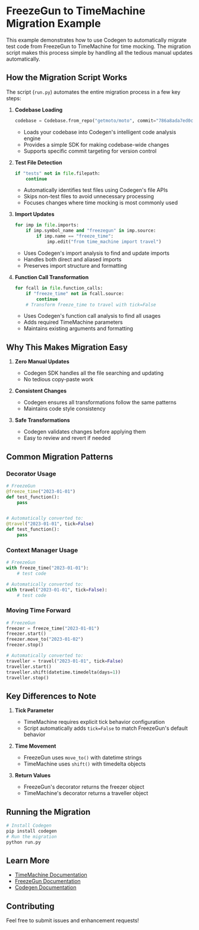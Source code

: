 # FreezeGun to TimeMachine Migration Example

This example demonstrates how to use Codegen to automatically migrate test code from FreezeGun to TimeMachine for time mocking. The migration script makes this process simple by handling all the tedious manual updates automatically.

## How the Migration Script Works

The script (`run.py`) automates the entire migration process in a few key steps:

1. **Codebase Loading**

   ```python
   codebase = Codebase.from_repo("getmoto/moto", commit="786a8ada7ed0c7f9d8b04d49f24596865e4b7901")
   ```

   - Loads your codebase into Codegen's intelligent code analysis engine
   - Provides a simple SDK for making codebase-wide changes
   - Supports specific commit targeting for version control

1. **Test File Detection**

   ```python
   if "tests" not in file.filepath:
       continue
   ```

   - Automatically identifies test files using Codegen's file APIs
   - Skips non-test files to avoid unnecessary processing
   - Focuses changes where time mocking is most commonly used

1. **Import Updates**

   ```python
   for imp in file.imports:
       if imp.symbol_name and "freezegun" in imp.source:
           if imp.name == "freeze_time":
               imp.edit("from time_machine import travel")
   ```

   - Uses Codegen's import analysis to find and update imports
   - Handles both direct and aliased imports
   - Preserves import structure and formatting

1. **Function Call Transformation**

   ```python
   for fcall in file.function_calls:
       if "freeze_time" not in fcall.source:
           continue
       # Transform freeze_time to travel with tick=False
   ```

   - Uses Codegen's function call analysis to find all usages
   - Adds required TimeMachine parameters
   - Maintains existing arguments and formatting

## Why This Makes Migration Easy

1. **Zero Manual Updates**

   - Codegen SDK handles all the file searching and updating
   - No tedious copy-paste work

1. **Consistent Changes**

   - Codegen ensures all transformations follow the same patterns
   - Maintains code style consistency

1. **Safe Transformations**

   - Codegen validates changes before applying them
   - Easy to review and revert if needed

## Common Migration Patterns

### Decorator Usage

```python
# FreezeGun
@freeze_time("2023-01-01")
def test_function():
    pass


# Automatically converted to:
@travel("2023-01-01", tick=False)
def test_function():
    pass
```

### Context Manager Usage

```python
# FreezeGun
with freeze_time("2023-01-01"):
    # test code

# Automatically converted to:
with travel("2023-01-01", tick=False):
    # test code
```

### Moving Time Forward

```python
# FreezeGun
freezer = freeze_time("2023-01-01")
freezer.start()
freezer.move_to("2023-01-02")
freezer.stop()

# Automatically converted to:
traveller = travel("2023-01-01", tick=False)
traveller.start()
traveller.shift(datetime.timedelta(days=1))
traveller.stop()
```

## Key Differences to Note

1. **Tick Parameter**

   - TimeMachine requires explicit tick behavior configuration
   - Script automatically adds `tick=False` to match FreezeGun's default behavior

1. **Time Movement**

   - FreezeGun uses `move_to()` with datetime strings
   - TimeMachine uses `shift()` with timedelta objects

1. **Return Values**

   - FreezeGun's decorator returns the freezer object
   - TimeMachine's decorator returns a traveller object

## Running the Migration

```bash
# Install Codegen
pip install codegen
# Run the migration
python run.py
```

## Learn More

- [TimeMachine Documentation](https://github.com/adamchainz/time-machine)
- [FreezeGun Documentation](https://github.com/spulec/freezegun)
- [Codegen Documentation](https://docs.codegen.com)

## Contributing

Feel free to submit issues and enhancement requests!

